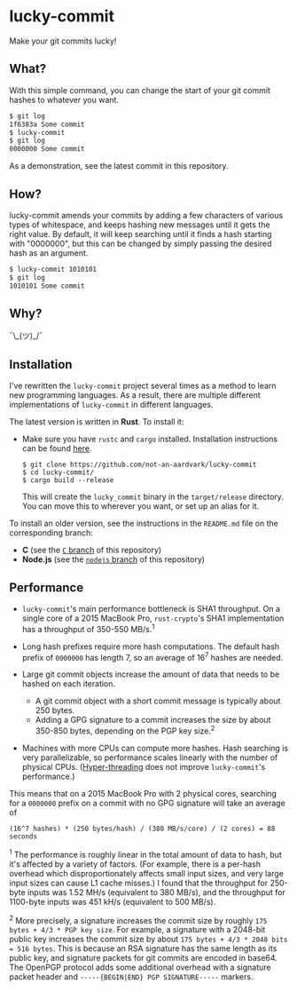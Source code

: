 # lucky-commit

Make your git commits lucky!

## What?

With this simple command, you can change the start of your git commit hashes to whatever you want.

```bash
$ git log
1f6383a Some commit
$ lucky-commit
$ git log
0000000 Some commit
```

As a demonstration, see the latest commit in this repository.

## How?

lucky-commit amends your commits by adding a few characters of various types of whitespace, and keeps hashing new messages until it gets the right value. By default, it will keep searching until it finds a hash starting with "0000000", but this can be changed by simply passing the desired hash as an argument.

```bash
$ lucky-commit 1010101
$ git log
1010101 Some commit
```

## Why?

¯\\\_(ツ)_/¯

## Installation

I've rewritten the `lucky-commit` project several times as a method to learn new programming languages. As a result, there are multiple different implementations of `lucky-commit` in different languages.

The latest version is written in **Rust**. To install it:

* Make sure you have `rustc` and `cargo` installed. Installation instructions can be found [here](https://doc.rust-lang.org/book/second-edition/ch01-01-installation.html#installation).

    ```
    $ git clone https://github.com/not-an-aardvark/lucky-commit
    $ cd lucky-commit/
    $ cargo build --release
    ```

    This will create the `lucky_commit` binary in the `target/release` directory. You can move this to wherever you want, or set up an alias for it.

To install an older version, see the instructions in the `README.md` file on the corresponding branch:

* **C** (see the [`C` branch](https://github.com/not-an-aardvark/lucky-commit/tree/C) of this repository)
* **Node.js** (see the [`nodejs` branch](https://github.com/not-an-aardvark/lucky-commit/tree/nodejs) of this repository)

## Performance

* `lucky-commit`'s main performance bottleneck is SHA1 throughput. On a single core of a 2015 MacBook Pro, `rust-crypto`'s SHA1 implementation has a throughput of 350-550 MB/s.<sup>1</sup>
* Long hash prefixes require more hash computations. The default hash prefix of `0000000` has length 7, so an average of 16<sup>7</sup> hashes are needed.
* Large git commit objects increase the amount of data that needs to be hashed on each iteration.
    * A git commit object with a short commit message is typically about 250 bytes.
    * Adding a GPG signature to a commit increases the size by about 350-850 bytes, depending on the PGP key size.<sup>2</sup>

* Machines with more CPUs can compute more hashes. Hash searching is very parallelizable, so performance scales linearly with the number of physical CPUs. ([Hyper-threading](https://en.wikipedia.org/wiki/Hyper-threading) does not improve `lucky-commit`'s performance.)

This means that on a 2015 MacBook Pro with 2 physical cores, searching for a `0000000` prefix on a commit with no GPG signature will take an average of

```
(16^7 hashes) * (250 bytes/hash) / (380 MB/s/core) / (2 cores) = 88 seconds
```

<sup>1</sup> The performance is roughly linear in the total amount of data to hash, but it's affected by a variety of factors. (For example, there is a per-hash overhead which disproportionately affects small input sizes, and very large input sizes can cause L1 cache misses.) I found that the throughput for 250-byte inputs was 1.52 MH/s (equivalent to 380 MB/s), and the throughput for 1100-byte inputs was 451 kH/s (equivalent to 500 MB/s).

<sup>2</sup> More precisely, a signature increases the commit size by roughly `175 bytes + 4/3 * PGP key size`. For example, a signature with a 2048-bit public key increases the commit size by about `175 bytes + 4/3 * 2048 bits = 516 bytes`. This is because an RSA signature has the same length as its public key, and signature packets for git commits are encoded in base64. The OpenPGP protocol adds some additional overhead with a signature packet header and `-----{BEGIN|END} PGP SIGNATURE-----` markers.
